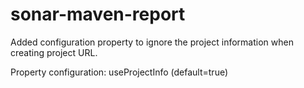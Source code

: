 sonar-maven-report
==================
Added configuration property to ignore the project information when creating project URL.

Property configuration:
useProjectInfo (default=true)

